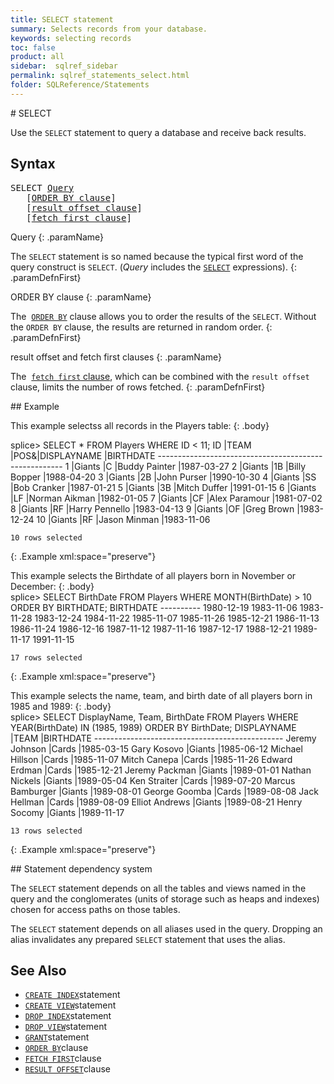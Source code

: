 ```yaml
---
title: SELECT statement
summary: Selects records from your database.
keywords: selecting records
toc: false
product: all
sidebar:  sqlref_sidebar
permalink: sqlref_statements_select.html
folder: SQLReference/Statements
---
```

<section>
<div class="TopicContent" data-swiftype-index="true" markdown="1">
# SELECT

Use the `SELECT` statement to query a database and receive back results.

## Syntax

<div class="fcnWrapperWide"><pre class="FcnSyntax">
SELECT <a href="sqlref_queries_query.html">Query</a>
   [<a href="sqlref_clauses_orderby.html">ORDER BY clause</a>]
   [<a href="sqlref_clauses_resultoffset.html">result offset clause</a>]
   [<a href="sqlref_clauses_resultoffset.html">fetch first clause</a>]</pre>

</div>
<div class="paramList" markdown="1">
Query
{: .paramName}

The `SELECT` statement is so named because the typical first word of the
query construct is `SELECT`. (*Query* includes the
[`SELECT`](sqlref_expressions_select.html) expressions).
{: .paramDefnFirst}

ORDER BY clause
{: .paramName}

The &nbsp;[`ORDER BY`](sqlref_clauses_orderby.html) clause allows you to order
the results of the `SELECT`. Without the `ORDER BY` clause, the results
are returned in random order.
{: .paramDefnFirst}

result offset and fetch first clauses
{: .paramName}

The &nbsp;[`fetch first` clause](sqlref_clauses_resultoffset.html), which can
be combined with the `result offset` clause, limits the number of rows
fetched.
{: .paramDefnFirst}

</div>
## Example

This example selectss all records in the Players table:
{: .body}

<div class="preWrapperWide" markdown="1">
    splice> SELECT * FROM Players WHERE ID < 11;
    ID    |TEAM     |POS&|DISPLAYNAME        |BIRTHDATE
    ------------------------------------------------------
    1     |Giants   |C   |Buddy Painter      |1987-03-27
    2     |Giants   |1B  |Billy Bopper       |1988-04-20
    3     |Giants   |2B  |John Purser        |1990-10-30
    4     |Giants   |SS  |Bob Cranker        |1987-01-21
    5     |Giants   |3B  |Mitch Duffer       |1991-01-15
    6     |Giants   |LF  |Norman Aikman      |1982-01-05
    7     |Giants   |CF  |Alex Paramour      |1981-07-02
    8     |Giants   |RF  |Harry Pennello     |1983-04-13
    9     |Giants   |OF  |Greg Brown         |1983-12-24
    10    |Giants   |RF  |Jason Minman       |1983-11-06

    10 rows selected
{: .Example xml:space="preserve"}

</div>
This example selects the Birthdate of all players born in November or
December:
{: .body}

<div class="preWrapperWide" markdown="1">
    splice> SELECT BirthDate
       FROM Players
       WHERE MONTH(BirthDate) > 10
       ORDER BY BIRTHDATE;
    BIRTHDATE
    ----------
    1980-12-19
    1983-11-06
    1983-11-28
    1983-12-24
    1984-11-22
    1985-11-07
    1985-11-26
    1985-12-21
    1986-11-13
    1986-11-24
    1986-12-16
    1987-11-12
    1987-11-16
    1987-12-17
    1988-12-21
    1989-11-17
    1991-11-15

    17 rows selected
{: .Example xml:space="preserve"}

</div>
This example selects the name, team, and birth date of all players born
in 1985 and 1989:
{: .body}

<div class="preWrapperWide" markdown="1">
    splice> SELECT DisplayName, Team, BirthDate
       FROM Players
       WHERE YEAR(BirthDate) IN (1985, 1989)
       ORDER BY BirthDate;
    DISPLAYNAME             |TEAM      |BIRTHDATE
    -----------------------------------------------
    Jeremy Johnson          |Cards     |1985-03-15
    Gary Kosovo             |Giants    |1985-06-12
    Michael Hillson         |Cards     |1985-11-07
    Mitch Canepa            |Cards     |1985-11-26
    Edward Erdman           |Cards     |1985-12-21
    Jeremy Packman          |Giants    |1989-01-01
    Nathan Nickels          |Giants    |1989-05-04
    Ken Straiter            |Cards     |1989-07-20
    Marcus Bamburger        |Giants    |1989-08-01
    George Goomba           |Cards     |1989-08-08
    Jack Hellman            |Cards     |1989-08-09
    Elliot Andrews          |Giants    |1989-08-21
    Henry Socomy            |Giants    |1989-11-17

    13 rows selected
{: .Example xml:space="preserve"}

</div>
## Statement dependency system

The `SELECT` statement depends on all the tables and views named in the
query and the conglomerates (units of storage such as heaps and indexes)
chosen for access paths on those tables.

The `SELECT` statement depends on all aliases used in the query.
Dropping an alias invalidates any prepared `SELECT` statement that uses
the alias.

## See Also

* [`CREATE INDEX`](sqlref_statements_createindex.html)statement
* [`CREATE VIEW`](sqlref_statements_createview.html)statement
* [`DROP INDEX`](sqlref_statements_dropindex.html)statement
* [`DROP VIEW`](sqlref_statements_dropview.html)statement
* [`GRANT`](sqlref_statements_grant.html)statement
* [`ORDER BY`](sqlref_clauses_orderby.html)clause
* [`FETCH FIRST`](sqlref_clauses_resultoffset.html)clause
* [`RESULT OFFSET`](sqlref_clauses_resultoffset.html)clause

</div>
</section>
